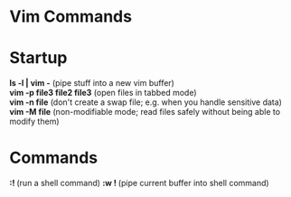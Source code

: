 # Vim Commands

# Startup

**ls -l | vim -** (pipe stuff into a new vim buffer)  
**vim -p file3 file2 file3** (open files in tabbed mode)  
**vim -n file** (don't create a swap file; e.g. when you handle sensitive data)  
**vim -M file** (non-modifiable mode; read files safely without being able to modify them)  

# Commands
**:! <shell-command>** (run a shell command)
**:w ! <shell-command>** (pipe current buffer into shell command)
